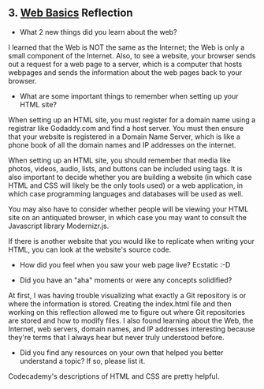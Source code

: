 ## 3. [Web Basics](3_web_basics/readme.md) Reflection



* What 2 new things did you learn about the web?

I learned that the Web is NOT the same as the Internet; the Web is only a small component of the Internet. Also, to see a website, your browser sends out a request for a web page to a server, which is a computer that hosts webpages and sends the information about the web pages back to your browser.



* What are some important things to remember when setting up your HTML site?

When setting up an HTML site, you must register for a domain name using a registrar like Godaddy.com and find a host server. You must then ensure that your website is registered in a Domain Name Server, which is like a phone book of all the domain names and IP addresses on the internet. 

When setting up an HTML site, you should remember that media like photos, videos, audio, lists, and buttons can be included using tags. It is also important to decide whether you are building a website (in which case HTML and CSS will likely be the only tools used) or a web application, in which case programming languages and databases will be used as well. 

You may also have to consider whether people will be viewing your HTML site on an antiquated browser, in which case you may want to consult the Javascript library Modernizr.js.

If there is another website that you would like to replicate when writing your HTML, you can look at the website's source code.



* How did you feel when you saw your web page live?
Ecstatic :-D



* Did you have an "aha" moments or were any concepts solidified?

At first, I was having trouble visualizing what exactly a Git repository is or where the information is stored. Creating the index.html file and then working on this reflection allowed me to figure out where Git repositories are stored and how to modify files. I also found learning about the Web, the Internet, web servers, domain names, and IP addresses interesting because they're terms that I always hear but never truly understood before.



* Did you find any resources on your own that helped you better understand a topic? If so, please list it.

Codecademy's descriptions of HTML and CSS are pretty helpful.

